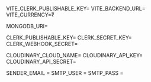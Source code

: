 <!-- Add .env for client -->

VITE_CLERK_PUBLISHABLE_KEY=
VITE_BACKEND_URL=
VITE_CURRENCY=₹




<!-- Add .env for server -->

MONGODB_URI=
<!-- Clerk Key -->
CLERK_PUBLISHABLE_KEY=
CLERK_SECRET_KEY=
CLERK_WEBHOOK_SECRET=
<!-- Cloudinary -->
CLOUDINARY_CLOUD_NAME=
CLOUDINARY_API_KEY=
CLOUDINARY_API_SECRET=
<!-- NodeMailer SMTP -->
SENDER_EMAIL = 
SMTP_USER = 
SMTP_PASS =



<!-- in password | Character | Encoded as |
                 | --------- | ---------- |
                 | `@`       | `%40`      |
                 | `:`       | `%3A`      |
                 | `/`       | `%2F`      |
                 | `?`       | `%3F`      |
                 | `=`       | `%3D`      |
                 | `&`       | `%26`      |
                 | `#`       | `%23`      | -->